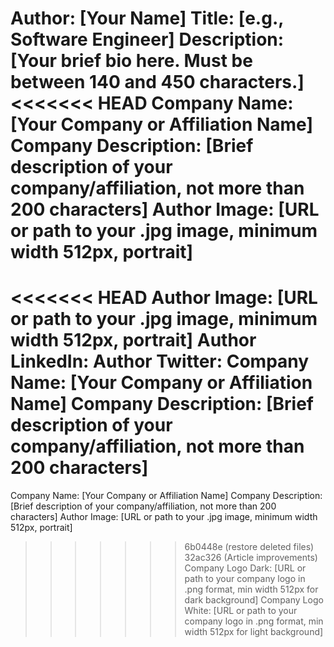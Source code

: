 Author: [Your Name]
Title: [e.g., Software Engineer]
Description: [Your brief bio here. Must be between 140 and 450 characters.]
<<<<<<< HEAD
Company Name: [Your Company or Affiliation Name]
Company Description: [Brief description of your company/affiliation, not more than 200 characters]
Author Image: [URL or path to your .jpg image, minimum width 512px, portrait]
=======
<<<<<<< HEAD
Author Image: [URL or path to your .jpg image, minimum width 512px, portrait]
Author LinkedIn:
Author Twitter:
Company Name: [Your Company or Affiliation Name]
Company Description: [Brief description of your company/affiliation, not more than 200 characters]
=======
Company Name: [Your Company or Affiliation Name]
Company Description: [Brief description of your company/affiliation, not more than 200 characters]
Author Image: [URL or path to your .jpg image, minimum width 512px, portrait]
>>>>>>> 6b0448e (restore deleted files)
>>>>>>> 32ac326 (Article improvements)
Company Logo Dark: [URL or path to your company logo in .png format, min width 512px for dark background]
Company Logo White: [URL or path to your company logo in .png format, min width 512px for light background]